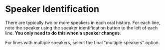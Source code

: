 # Speaker Identification

There are typically two or more speakers in each oral history. For each line, note the speaker using the speaker identification button to the left of each line. **You only need to do this when a speaker changes**.

<!--video below should be of someone choosing speaker id for multiple speakers-->

For lines with multiple speakers, select the final "multiple speakers" option.
